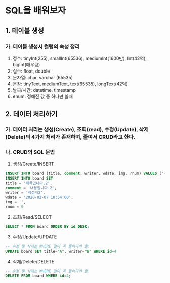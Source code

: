 # SQL을 배워보자
## 1. 테이블 생성
### 가. 테이블 생성시 컬럼의 속성 정리
1. 정수: tinyInt(255), smallInt(65536), mediumInt(1600만), Int(42억), bigInt(매우큼)
2. 실수: float, double
3. 문자열: char, varchar (65535)
4. 문장: tinyText, mediumText, text(65535), longText(42억)
5. 날짜/시간: datetime, timestamp
6. enum: 정해진 값 중 하나만 쓸때

## 2. 데이터 처리하기
### 가. 데이터 처리는 생성(Create), 조회(read), 수정(Update), 삭제(Delete)의 4가지 처리가 존재하며, 줄여서 CRUD라고 한다.

### 나. CRUD의 SQL 문법
1. 생성/Create/INSERT
~~~sql
INSERT INTO board (title, comment, writer, wdate, img, rnum) VALUES ('제목입니다.', '내용입니다.', '작성자', '2020-02-07 10:47:25', '', 0);
INSERT INTO board SET 
title = '제목입니다.2',
comment = '내용입니다.2',
writer = '작성자2',
wdate = '2020-02-07 10:54:00',
img = '',
rnum = 0
~~~

2. 조회/Read/SELECT
~~~sql
SELECT * FROM board ORDER BY id DESC;
~~~

3. 수정/Update/UPDATE
~~~sql
-- 수정 및 삭제는 WHERE 절이 꼭 들어가야 함.
UPDATE board SET title="A", writer="B" WHERE id=4
~~~

4. 삭제/Delete/DELETE
~~~sql
-- 수정 및 삭제는 WHERE 절이 꼭 들어가야 함.
DELETE FROM board WHERE id=4;
~~~